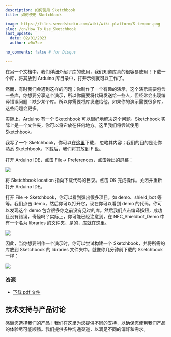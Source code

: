 ```yaml
---
description: 如何使用 Sketchbook
title: 如何使用 Sketchbook

image: https://files.seeedstudio.com/wiki/wiki-platform/S-tempor.png
slug: /cn/How_To_Use_Sketchbook
last_update:
  date: 02/01/2023
  author: w0x7ce

no_comments: false # for Disqus

---
```


在另一个文档中，我们详细介绍了库的使用，我们知道库真的很容易使用！下载一个库，将其放到 Arduino 库目录中，打开示例就可以工作了。

然而，有时我们会遇到这样的问题：你制作了一个有趣的演示，这个演示需要包含一些库，你想要分享这个演示，所以你需要将代码发送给一些人，但经常会出现编译错误问题：缺少某个库。所以你需要将库发送给他。如果你的演示需要很多库，这些问题会更多。

实际上，Arduino 有一个 Sketchbook 可以很好地解决这个问题。Sketchbook 实际上是一个文件夹，你可以将它放在任何地方。这里我们将尝试使用 Sketchbook。

我写了一个 Sketchbook，你可以在[这里](https://github.com/loovee/NFC_ShieldBot_Demo)下载，
忽略其内容；我们的目的是让你熟悉 Sketchbook。下载后，我们将其放到 F 盘。

打开 Arduino IDE，点击 File-> Preferences，点击弹出的屏幕：

![](https://files.seeedstudio.com/wiki/How_To_Use_Sketchbook/img/Sketchbook1.jpg)

将 Sketchbook location 指向下载代码的目录。点击 OK 完成操作。关闭并重新打开 Arduino IDE。

打开 File -> Sketchbook，你可以看到弹出很多项目，如 demo、shield_bot 等等。我们点击 demo，然后你可以打开它，现在你可以看到 demo 的代码。你可以发现这个 demo 包含很多你之前没有见过的库。然后我们点击编译按钮，成功且没有错误，奇怪吗？实际上，你可能已经注意到，在 NFC_Shieldbot_Demo 中有一个名为 libraries 的文件夹，是的，库就在这里。

![](https://files.seeedstudio.com/wiki/How_To_Use_Sketchbook/img/Sketchbook2.jpg)

因此，当你想要制作一个演示时，你可以尝试构建一个 Sketchbook，并将所需的库放到 Sketchbook 的 libraries 文件夹中。就像你几分钟前下载的 Sketchbook 一样：

![](https://files.seeedstudio.com/wiki/How_To_Use_Sketchbook/img/Sketchbook3.jpg)

###   资源

- [下载 pdf 文件](https://files.seeedstudio.com/wiki/How_To_Use_Sketchbook/res/How_to_use_Sketchbook.pdf)

## 技术支持与产品讨论
感谢您选择我们的产品！我们在这里为您提供不同的支持，以确保您使用我们产品的体验尽可能顺畅。我们提供多种沟通渠道，以满足不同的偏好和需求。

<div class="button_tech_support_container">
<a href="https://forum.seeedstudio.com/" class="button_forum"></a> 
<a href="https://www.seeedstudio.com/contacts" class="button_email"></a>
</div>

<div class="button_tech_support_container">
<a href="https://discord.gg/eWkprNDMU7" class="button_discord"></a> 
<a href="https://github.com/Seeed-Studio/wiki-documents/discussions/69" class="button_discussion"></a>
</div>